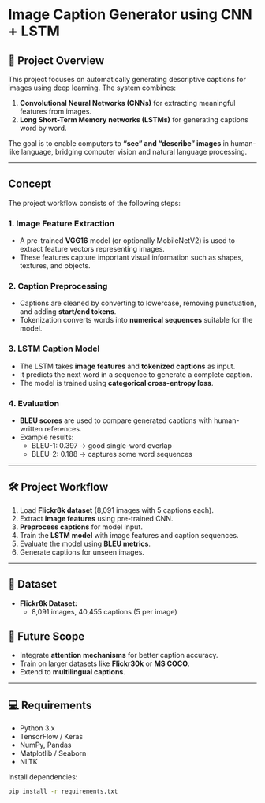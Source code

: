 # Image Caption Generator using CNN + LSTM

## 📖 Project Overview

This project focuses on automatically generating descriptive captions for images using deep learning. The system combines:

1. **Convolutional Neural Networks (CNNs)** for extracting meaningful features from images.  
2. **Long Short-Term Memory networks (LSTMs)** for generating captions word by word.  

The goal is to enable computers to **“see” and “describe” images** in human-like language, bridging computer vision and natural language processing.

---

## Concept

The project workflow consists of the following steps:

### 1. Image Feature Extraction

- A pre-trained **VGG16** model (or optionally MobileNetV2) is used to extract feature vectors representing images.  
- These features capture important visual information such as shapes, textures, and objects.

### 2. Caption Preprocessing

- Captions are cleaned by converting to lowercase, removing punctuation, and adding **start/end tokens**.  
- Tokenization converts words into **numerical sequences** suitable for the model.

### 3. LSTM Caption Model

- The LSTM takes **image features** and **tokenized captions** as input.  
- It predicts the next word in a sequence to generate a complete caption.  
- The model is trained using **categorical cross-entropy loss**.

### 4. Evaluation

- **BLEU scores** are used to compare generated captions with human-written references.  
- Example results:  
  - BLEU-1: 0.397 → good single-word overlap  
  - BLEU-2: 0.188 → captures some word sequences  

---

## 🛠️ Project Workflow

1. Load **Flickr8k dataset** (8,091 images with 5 captions each).  
2. Extract **image features** using pre-trained CNN.  
3. **Preprocess captions** for model input.  
4. Train the **LSTM model** with image features and caption sequences.  
5. Evaluate the model using **BLEU metrics**.  
6. Generate captions for unseen images.  

---

## 📂 Dataset

- **Flickr8k Dataset:**  
  - 8,091 images, 40,455 captions (5 per image)  
  

## 🔮 Future Scope

- Integrate **attention mechanisms** for better caption accuracy.  
- Train on larger datasets like **Flickr30k** or **MS COCO**.  
- Extend to **multilingual captions**.  

---

## 💻 Requirements

- Python 3.x  
- TensorFlow / Keras  
- NumPy, Pandas  
- Matplotlib / Seaborn  
- NLTK  

Install dependencies:

```bash
pip install -r requirements.txt

